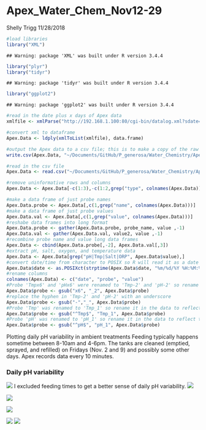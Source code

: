 Apex\_Water\_Chem\_Nov12-29
================
Shelly Trigg
11/28/2018

``` r
#load libraries
library("XML")
```

    ## Warning: package 'XML' was built under R version 3.4.4

``` r
library("plyr")
library("tidyr")
```

    ## Warning: package 'tidyr' was built under R version 3.4.4

``` r
library("ggplot2")
```

    ## Warning: package 'ggplot2' was built under R version 3.4.4

``` r
#read in the date plus x days of Apex data
xmlfile <- xmlParse("http://192.168.1.100:80/cgi-bin/datalog.xml?sdate=181107&days=21")

#convert xml to dataframe
Apex.Data <- ldply(xmlToList(xmlfile), data.frame)

#output the Apex data to a csv file; this is to make a copy of the raw data
write.csv(Apex.Data, "~/Documents/GitHub/P_generosa/Water_Chemistry/Apex_data_20181107-20181128.csv", quote =FALSE, row.names = FALSE)
```

``` r
#read in the csv file
Apex.Data <- read.csv("~/Documents/GitHub/P_generosa/Water_Chemistry/Apex_data_20181107-20181128.csv", stringsAsFactors = FALSE)

#remove uninformative rows and columns
Apex.Data <- Apex.Data[-c(1:3),-c(1:2,grep("type", colnames(Apex.Data)))]

#make a data frame of just probe names
Apex.Data.probe <- Apex.Data[,c(1,grep("name", colnames(Apex.Data)))]
#make a data frame of just probe values
Apex.Data.val <- Apex.Data[,c(1,grep("value", colnames(Apex.Data)))]
#reshabe data frames into long format
Apex.Data.probe <- gather(Apex.Data.probe, probe_name, value ,-1)
Apex.Data.val <- gather(Apex.Data.val, value2, value ,-1)
#recombine probe name and value long data frames
Apex.Data <- cbind(Apex.Data.probe[,-2], Apex.Data.val[,3])
#extract pH, salt, oxygen, and temperature data
Apex.Data <- Apex.Data[grep("pH|Tmp|Salt|ORP", Apex.Data$value),]
#convert date/time from character to POSIX so R will read it as a date
Apex.Data$date <- as.POSIXct(strptime(Apex.Data$date, "%m/%d/%Y %H:%M:%S"))
#rename columns
colnames(Apex.Data) <- c("date", "probe", "value")
#Probe 'Tmpx6' and 'pHx6' were renamed to 'Tmp-2' and 'pH-2' so rename them in the data to reflect that
Apex.Data$probe <- gsub("x6", "_2", Apex.Data$probe)
#replace the hyphen in 'Tmp-2' and 'pH-2' with an underscore
Apex.Data$probe <- gsub("-","_", Apex.Data$probe)
#Probe 'Tmp' was renamed to 'Tmp_1' so rename it in the data to reflect that
Apex.Data$probe <- gsub("^Tmp$", "Tmp_1", Apex.Data$probe)
#Probe 'pH' was renamed to 'pH_1' so rename it in the data to reflect that
Apex.Data$probe <- gsub("^pH$", "pH_1", Apex.Data$probe)
```

Plotting daily pH variability in ambient treatments Feeding typically happens sometime between 8-10am and 4-6pm. The tanks are cleaned (emptied, sprayed, and refilled) on Fridays (Nov. 2 and 9) and possibly some other days. Apex records data every 10 minutes.

### Daily pH variability

![](Apex_Water_Chem_Nov12-29_2018_files/figure-markdown_github/unnamed-chunk-5-1.png) I excluded feeding times to get a better sense of daily pH variability. ![](Apex_Water_Chem_Nov12-29_2018_files/figure-markdown_github/unnamed-chunk-6-1.png)

![](Apex_Water_Chem_Nov12-29_2018_files/figure-markdown_github/unnamed-chunk-7-1.png)

![](Apex_Water_Chem_Nov12-29_2018_files/figure-markdown_github/unnamed-chunk-8-1.png)

![](Apex_Water_Chem_Nov12-29_2018_files/figure-markdown_github/unnamed-chunk-9-1.png) ![](Apex_Water_Chem_Nov12-29_2018_files/figure-markdown_github/unnamed-chunk-10-1.png)
